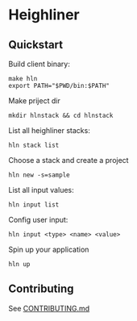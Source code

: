 # Heighliner

## Quickstart

Build client binary:

```shell
make hln
export PATH="$PWD/bin:$PATH"
```

Make priject dir

```shell
mkdir hlnstack && cd hlnstack
```

List all heighliner stacks:

```shell
hln stack list
```

Choose a stack and create a project

```shell
hln new -s=sample
```

List all input values:

```shell
hln input list
```

Config user input:

```shell
hln input <type> <name> <value>
```

Spin up your application

```shell
hln up
```

## Contributing

See [CONTRIBUTING.md](CONTRIBUTING.md)
